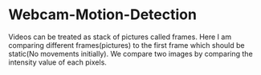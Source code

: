 # Webcam-Motion-Detection
Videos can be treated as stack of pictures called frames. Here I am comparing different frames(pictures) to the first frame which should be static(No movements initially). We compare two images by comparing the intensity value of each pixels.
